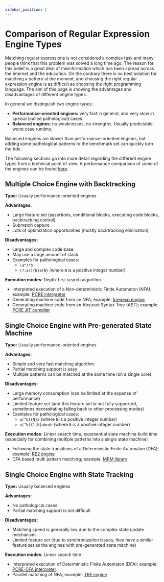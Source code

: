 ```yaml
---
sidebar_position: 2
---
```


# Comparison of Regular Expression Engine Types

Matching regular expressions is not considered a complex task and many people think that this problem was solved a long time ago. The reason for this belief is a great deal of misinformation which has been spread across the internet and the education. On the contrary there is no best solution for matching a pattern at the moment, and choosing the right regular expression engine is as difficult as choosing the right programming language. The aim of this page is showing the advantages and disadvantages of different engine types.

In general we distinguish two engine types:
- **Performance-oriented engines:** very fast in general, and very slow in special (called pathological) cases.
- **Balanced engines:** no weaknesses, no strengths. Usually predictable worst case runtime.

Balanced engines are slower than performance-oriented engines, but adding some pathological patterns to the benchmark set can quickly turn the tide.

The following sections go into more detail regarding the different engine types from a technical point of view. A performance comparison of some of the engines can be found [here](./performance-comparison.md).

## Multiple Choice Engine with Backtracking

**Type:** Usually performance-oriented engines

**Advantages:**
- Large feature set (assertions, conditional blocks, executing code blocks, backtracking control)
- Submatch capture
- Lots of optimization opportunities (mostly backtracking elimination)

**Disadvantages:**
- Large and complex code base
- May use a large amount of stack
- Examples for pathological cases:
    - `(a*)*b`
    - `(?:a?){N}a{N}` (where `N` is a positive integer number)

**Execution modes:** Depth-first search algorithm
- Interpreted execution of a Non-deterministic Finite Automaton (NFA); example: [PCRE interpreter](https://www.pcre.org/)
- Generating machine code from an NFA; example: [Irregexp engine](https://blog.chromium.org/2009/02/irregexp-google-chromes-new-regexp.html)
- Generating machine code from an Abstract Syntax Tree (AST); example: [PCRE JIT compiler](https://www.pcre.org/)

## Single Choice Engine with Pre-generated State Machine

**Type:** Usually performance-oriented engines

**Advantages:**
- Simple and very fast matching algorithm
- Partial matching support is easy
- Multiple patterns can be matched at the same time (on a single core)

**Disadvantages:**
- Large memory consumption (can be limited at the expense of performance)
- Limited feature set (and this feature set is not fully supported, sometimes necessitating falling back to other processing modes)
- Examples for pathological cases:
    - `a[^b]{N}a` (where `N` is a positive integer number)
    - `a[^b]{1,N}abcde` (where `N` is a positive integer number)

**Execution modes:** Linear search time, exponential state machine build time (especially for combining multiple patterns into a single state machine)
- Following the state transitions of a Deterministic Finite Automaton (DFA); example: [RE2 engine](https://github.com/google/re2)
- DFA based multi pattern matching; example: [MPM library](https://github.com/zherczeg/mpm)

## Single Choice Engine with State Tracking

**Type:** Usually balanced engines

**Advantages:**
- No pathological cases
- Partial matching support is not difficult

**Disadvantages:**
- Matching speed is generally low due to the complex state update mechanism
- Limited feature set (due to synchronization issues, they have a similar feature set as the engines with pre-generated state machine)

**Execution modes:** Linear search time
- Interpreted execution of Deterministic Finite Automaton (DFA); example: [PCRE-DFA interpreter](https://www.pcre.org/)
- Parallel matching of NFA; example: [TRE engine](http://laurikari.net/tre/)
